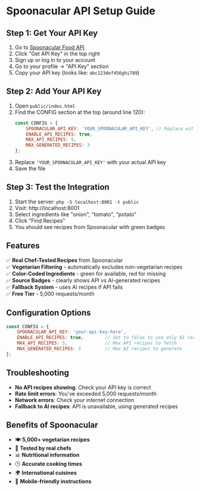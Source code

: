 # Spoonacular API Setup Guide

## Step 1: Get Your API Key

1. Go to [Spoonacular Food API](https://spoonacular.com/food-api)
2. Click "Get API Key" in the top right
3. Sign up or log in to your account
4. Go to your profile → "API Key" section
5. Copy your API key (looks like: `abc123def456ghi789`)

## Step 2: Add Your API Key

1. Open `public/index.html`
2. Find the CONFIG section at the top (around line 120):
   ```javascript
   const CONFIG = {
       SPOONACULAR_API_KEY: 'YOUR_SPOONACULAR_API_KEY', // Replace with your actual API key
       ENABLE_API_RECIPES: true,
       MAX_API_RECIPES: 5,
       MAX_GENERATED_RECIPES: 3
   };
   ```
3. Replace `'YOUR_SPOONACULAR_API_KEY'` with your actual API key
4. Save the file

## Step 3: Test the Integration

1. Start the server: `php -S localhost:8001 -t public`
2. Visit: http://localhost:8001
3. Select ingredients like "onion", "tomato", "potato"
4. Click "Find Recipes"
5. You should see recipes from Spoonacular with green badges

## Features

✅ **Real Chef-Tested Recipes** from Spoonacular  
✅ **Vegetarian Filtering** - automatically excludes non-vegetarian recipes  
✅ **Color-Coded Ingredients** - green for available, red for missing  
✅ **Source Badges** - clearly shows API vs AI-generated recipes  
✅ **Fallback System** - uses AI recipes if API fails  
✅ **Free Tier** - 5,000 requests/month  

## Configuration Options

```javascript
const CONFIG = {
    SPOONACULAR_API_KEY: 'your-api-key-here',
    ENABLE_API_RECIPES: true,        // Set to false to use only AI recipes
    MAX_API_RECIPES: 5,              // Max API recipes to fetch
    MAX_GENERATED_RECIPES: 3         // Max AI recipes to generate
};
```

## Troubleshooting

- **No API recipes showing**: Check your API key is correct
- **Rate limit errors**: You've exceeded 5,000 requests/month
- **Network errors**: Check your internet connection
- **Fallback to AI recipes**: API is unavailable, using generated recipes

## Benefits of Spoonacular

- 🍽️ **5,000+ vegetarian recipes**
- 🧪 **Tested by real chefs**
- 📊 **Nutritional information**
- 🕒 **Accurate cooking times**
- 🌍 **International cuisines**
- 📱 **Mobile-friendly instructions** 
